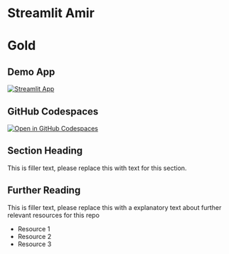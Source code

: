 #  Streamlit Amir
# Gold


## Demo App

[![Streamlit App](https://static.streamlit.io/badges/streamlit_badge_black_white.svg)](https://AMIR_OLIMI.streamlit.app/)

## GitHub Codespaces

[![Open in GitHub Codespaces](https://github.com/codespaces/badge.svg)](https://codespaces.new/streamlit/app-starter-kit?quickstart=1)

## Section Heading

This is filler text, please replace this with text for this section.

## Further Reading

This is filler text, please replace this with a explanatory text about further relevant resources for this repo
- Resource 1
- Resource 2
- Resource 3
